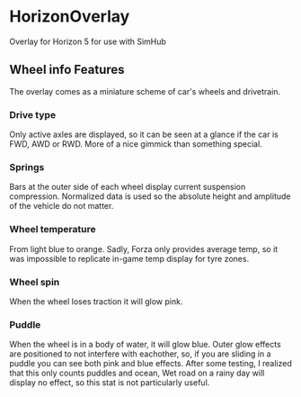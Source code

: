 # HorizonOverlay
  Overlay for Horizon 5 for use with SimHub

## Wheel info Features
  The overlay comes as a miniature scheme of car's wheels and drivetrain.

### Drive type
  Only active axles are displayed, so it can be seen at a glance if the car is FWD, AWD or RWD.
  More of a nice gimmick than something special.
  
### Springs
  Bars at the outer side of each wheel display current suspension compression.
  Normalized data is used so the absolute height and amplitude of the vehicle do not matter.

### Wheel temperature
  From light blue to orange.
  Sadly, Forza only provides average temp, so it was impossible to replicate in-game temp display for tyre zones.
  
### Wheel spin
  When the wheel loses traction it will glow pink.
  
### Puddle
  When the wheel is in a body of water, it will glow blue.
  Outer glow effects are positioned to not interfere with eachother, so, if you are sliding in a puddle you can see both pink and blue effects.
  After some testing, I realized that this only counts puddles and ocean, Wet road on a rainy day will display no effect, so this stat is not particularly useful.
